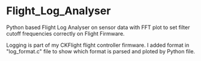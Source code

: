 # Flight_Log_Analyser

Python based Flight Log Analyser on sensor data with FFT plot to set filter cutoff frequencies correctly on Flight Firmware.

Logging is part of my CKFlight flight controller firmware. I added format in "log_format.c" file to show which format is parsed and ploted by Python file.
